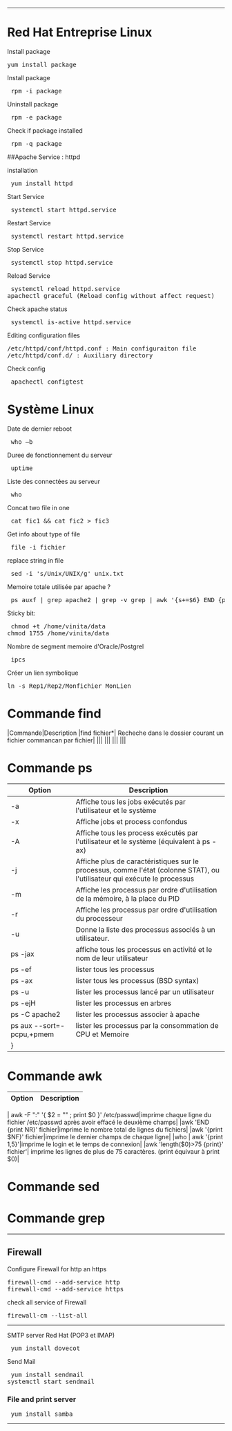 ****************************************************************************************
# Red Hat Entreprise Linux

Install package 
<pre class='sortie_standard'>yum install package</pre>

Install package
<pre class='sortie_standard'> rpm -i package </pre>

Uninstall package
<pre class='sortie_standard'> rpm -e package </pre>

Check if package installed
<pre class='sortie_standard'> rpm -q package </pre>

##Apache Service : httpd

installation
<pre class='sortie_standard'> yum install httpd </pre>

Start Service
<pre class='sortie_standard'> systemctl start httpd.service </pre>

Restart Service
<pre class='sortie_standard'> systemctl restart httpd.service </pre>

Stop Service
<pre class='sortie_standard'> systemctl stop httpd.service </pre>

Reload Service
<pre class='sortie_standard'> systemctl reload httpd.service
apachectl graceful (Reload config without affect request) </pre>

Check apache status
<pre class='sortie_standard'> systemctl is-active httpd.service </pre>

Editing configuration files
<pre class='sortie_standard'>/etc/httpd/conf/httpd.conf : Main configuraiton file
/etc/httpd/conf.d/ : Auxiliary directory </pre>

Check config
<pre class='sortie_standard'> apachectl configtest </pre>

# Système Linux
Date de dernier reboot
<pre class='sortie_standard'> who –b </pre>

Duree de fonctionnement du serveur
<pre class='sortie_standard'> uptime </pre>

Liste des connectées au serveur
<pre class='sortie_standard'> who </pre>

Concat two file in one
<pre class='sortie_standard'> cat fic1 && cat fic2 > fic3 </pre>

Get info about type of file
<pre class='sortie_standard'> file -i fichier </pre>

replace string in file
<pre class='sortie_standard'> sed -i 's/Unix/UNIX/g' unix.txt </pre>

Memoire totale utilisée par apache ?
<pre class='sortie_standard'> ps auxf | grep apache2 | grep -v grep | awk '{s+=$6} END {print s}' </pre>

Sticky bit:
<pre class='sortie_standard'> chmod +t /home/vinita/data
chmod 1755 /home/vinita/data </pre>

Nombre de segment memoire d'Oracle/Postgrel
<pre class='sortie_standard'> ipcs </pre>

Créer un lien symbolique
<pre class='sortie_standard'>ln -s Rep1/Rep2/Monfichier MonLien </pre>

# Commande find
|Commande|Description 
|find fichier*| Recheche dans le dossier courant un fichier commancan par fichier|
|||
|||
|||
|||


# Commande ps

|Option|Description 
|------ | --------|
|-a|Affiche tous les jobs exécutés par l'utilisateur et le système|
|-x|Affiche jobs et process confondus|
|-A|Affiche tous les process exécutés par l'utilisateur et le système (équivalent à ps -ax)|
|-j|Affiche plus de caractéristiques sur le processus, comme l'état (colonne STAT), ou l'utilisateur qui exécute le processus
|-m|Affiche les processus par ordre d'utilisation de la mémoire, à la place du PID
|-r|Affiche les processus par ordre d'utilisation du processeur
|-u|Donne la liste des processus associés à un utilisateur.
|ps -jax |affiche tous les processus en activité et le nom de leur utilisateur
|ps -ef |lister tous les processus
|ps -ax |lister tous les processus (BSD syntax)
|ps -u |lister les processus lancé par un utilisateur
|ps -ejH |lister les processus en arbres
|ps -C apache2 |lister les processus associer à apache
|ps aux --sort=-pcpu,+pmem |lister les processus par la consommation de CPU et Memoire
|}

# Commande awk
|Option|Description 
|------ | --------|
|
awk -F ":" '{ $2 = "" ; print $0 }' /etc/passwd|imprime chaque ligne du fichier /etc/passwd après avoir effacé le deuxième champs|
|awk 'END {print NR}' fichier|imprime le nombre total de lignes du fichiers|
|awk '{print $NF}' fichier|imprime le dernier champs de chaque ligne|
|who \| awk '{print $1,$5}'|imprime le login et le temps de connexion|
|awk 'length($0)>75 {print}' fichier'|	imprime les lignes de plus de 75 caractères. (print équivaur à print $0)|

# Commande sed

# Commande grep

******************************************************************************************
## Firewall
Configure Firewall for http an https
<pre class='sortie_standard'>firewall-cmd --add-service http
firewall-cmd --add-service https</pre>

check all service of Firewall
<pre class='sortie_standard'>firewall-cm --list-all </pre>

*****************************************************************************************
SMTP server Red Hat (POP3 et IMAP)
<pre class='sortie_standard'> yum install dovecot </pre>

Send Mail
<pre class='sortie_standard'> yum install sendmail
systemctl start sendmail </pre>

### File and print server
<pre class='sortie_standard'> yum install samba </pre>

***************************************************************************************

